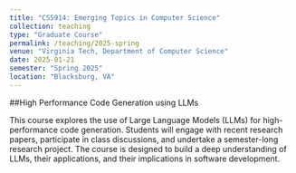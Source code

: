 ```yaml
---
title: "CS5914: Emerging Topics in Computer Science"
collection: teaching
type: "Graduate Course"
permalink: /teaching/2025-spring
venue: "Virginia Tech, Department of Computer Science"
date: 2025-01-21
semester: "Spring 2025"
location: "Blacksburg, VA"
---
```


##High Performance Code Generation using LLMs

This course explores the use of Large Language Models (LLMs) for high-performance code generation. Students will engage with recent research papers, participate in class discussions, and undertake a semester-long research project. The course is designed to build a deep understanding of LLMs, their applications, and their implications in software development.

